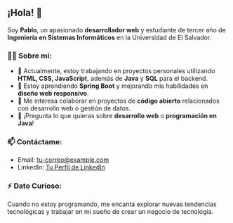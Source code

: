 ## ¡Hola! 👋  

Soy **Pablo**, un apasionado **desarrollador web** y estudiante de tercer año de **Ingeniería en Sistemas Informáticos** en la Universidad de El Salvador.  

### 👨‍💻 Sobre mí:  
- 🔭 Actualmente, estoy trabajando en proyectos personales utilizando **HTML, CSS, JavaScript**, además de **Java** y **SQL** para el backend.  
- 🌱 Estoy aprendiendo **Spring Boot** y mejorando mis habilidades en **diseño web responsivo**.  
- 👯 Me interesa colaborar en proyectos de **código abierto** relacionados con desarrollo web o gestión de datos.  
- 💬 ¡Pregunta lo que quieras sobre **desarrollo web** o **programación en Java**!  

### 📫 Contáctame:  
- Email: [tu-correo@example.com](mailto:tu-correo@example.com)  
- LinkedIn: [Tu Perfil de LinkedIn](#)  

### ⚡ Dato Curioso:  
Cuando no estoy programando, me encanta explorar nuevas tendencias tecnológicas y trabajar en mi sueño de crear un negocio de tecnología.  
